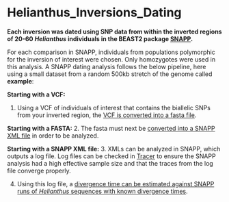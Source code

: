 # Helianthus_Inversions_Dating

**Each inversion was dated using SNP data from within the inverted regions of 20-60 *Helianthus* individuals in the BEAST2 package [SNAPP](https://github.com/BEAST2-Dev/SNAPP).**

For each comparison in SNAPP, individuals from populations polymorphic for the inversion of interest were chosen. Only homozygotes were used in this analysis. A SNAPP dating analysis follows the below pipeline, here using a small dataset from a random 500kb stretch of the genome called **example**:

**Starting with a VCF:**
1. Using a VCF of individuals of interest that contains the biallelic SNPs from your inverted region, the [VCF is converted into a fasta file](https://github.com/katlande/Helianthus_Inversions_Dating/tree/master/vcf_to_fasta).

**Starting with a FASTA:**
2. The fasta must next be [converted into a SNAPP XML file](https://github.com/katlande/Helianthus_Inversions_Dating/tree/master/fasta_to_xml) in order to be analyzed. 

**Starting with a SNAPP XML file:**
3. XMLs can be analyzed in SNAPP, which outputs a log file. Log files can be checked in [Tracer](https://github.com/beast-dev/tracer) to ensure the SNAPP analysis had a high effective sample size and that the traces from the log file converge properly. 

4. Using this log file, a [divergence time can be estimated against SNAPP runs of *Helianthus* sequences with known divergence times](https://github.com/katlande/Helianthus_Inversions_Dating/tree/master/output_analysis). 
